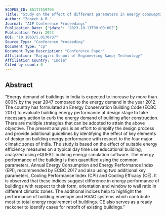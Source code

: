 ```yaml
---
SCOPUS_ID: 85177559790
Title: "Study on the effect of different parameters in energy consumption in various climatic zones in India"
Author: "Zeneeb A.M."
Journal: "AIP Conference Proceedings"
Publication Date: {'$date': '2023-10-13T00:00:00Z'}
Publication Year: 2023
DOI: "10.1063/5.0170707"
Source Type: "Conference Proceeding"
Document Type: "cp"
Document Type Description: "Conference Paper"
Affiliation: "Rajagiri School of Engineering &amp; Technology"
Affiliation Country: "India"
Cited by count: 0
---
```


## Abstract
"Energy demand of buildings in India is expected to increase by more than 800% by the year 2047 compared to the energy demand in the year 2012. The country has formulated an Energy Conservation Building Code (ECBC 2017) to evaluate building energy performance at design stage to take necessary action to curb the energy demand of building after construction. There are multiple strategies that can be adopted to attain the above objective. The present analysis is an effort to simplify the design process and provide additional guidelines by identifying the effect of key elements of design on building energy performance with respect to the four major climatic zones of India. The study is based on the effect of suitable energy efficiency measures on a typical day time use educational building, analyzed using eQUEST building energy simulation software. The energy performance of the building is then quantified using the common parameters, Annual Energy Consumption and Energy Performance Index (EPI), recommended by ECBC 2017 and also using two additional key parameters, Cooling Performance Index (CPI) and Cooling Efficacy (CE). It is observed that these indices suggest difference in energy performance of buildings with respect to their form, orientation and window to wall ratio in different climatic zones. The additional indices help to highlight the performance of building envelope and HVAC systems which contribute most to total energy requirement of buildings. CE also serves as a ready reckoner to identify cases for retrofit of existing buildings."
